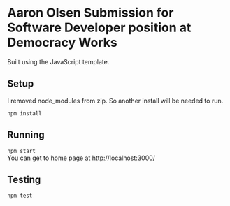 # Aaron Olsen Submission for Software Developer position at Democracy Works

Built using the JavaScript template.

## Setup
  I removed node_modules from zip. So another install will be needed to run.

  `npm install`

## Running

  `npm start`<br>
  You can get to home page at http://localhost:3000/

## Testing

  `npm test`